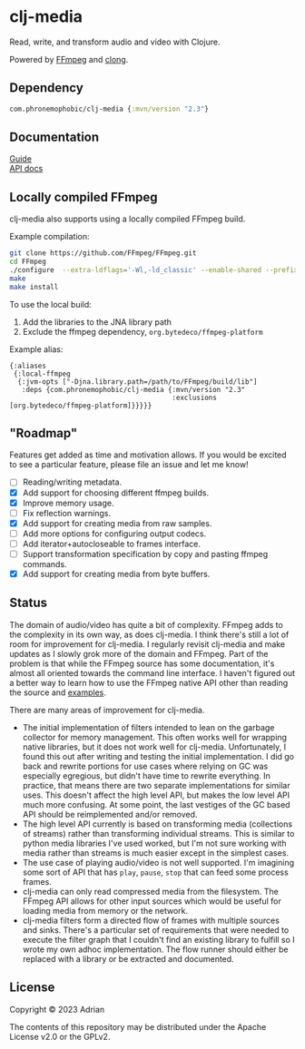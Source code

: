 # clj-media

Read, write, and transform audio and video with Clojure.

Powered by [FFmpeg](https://ffmpeg.org/) and [clong](https://github.com/phronmophobic/clong).


## Dependency

```clojure
com.phronemophobic/clj-media {:mvn/version "2.3"}
```

## Documentation

[Guide](https://phronmophobic.github.io/clj-media/)  
[API docs](https://phronmophobic.github.io/clj-media/reference/)

## Locally compiled FFmpeg

clj-media also supports using a locally compiled FFmpeg build.

Example compilation:
```bash
git clone https://github.com/FFmpeg/FFmpeg.git
cd FFmpeg
./configure  --extra-ldflags='-Wl,-ld_classic' --enable-shared --prefix=`pwd`/build
make
make install
```

To use the local build:
1. Add the libraries to the JNA library path
2. Exclude the ffmpeg dependency, `org.bytedeco/ffmpeg-platform`

Example alias:
```edn
{:aliases
 {:local-ffmpeg
  {:jvm-opts ["-Djna.library.path=/path/to/FFmpeg/build/lib"]
   :deps {com.phronemophobic/clj-media {:mvn/version "2.3"
                                        :exclusions [org.bytedeco/ffmpeg-platform]}}}}}
```

## "Roadmap"

Features get added as time and motivation allows. If you would be excited to see a particular feature, please file an issue and let me know!

- [ ] Reading/writing metadata.
- [X] Add support for choosing different ffmpeg builds.
- [X] Improve memory usage.
- [ ] Fix reflection warnings.
- [X] Add support for creating media from raw samples.
- [ ] Add more options for configuring output codecs.
- [ ] Add iterator+autocloseable to frames interface.
- [ ] Support transformation specification by copy and pasting ffmpeg commands.
- [X] Add support for creating media from byte buffers.

## Status

The domain of audio/video has quite a bit of complexity. FFmpeg adds to the complexity in its own way, as does clj-media. I think there's still a lot of room for improvement for clj-media. I regularly revisit clj-media and make updates as I slowly grok more of the domain and FFmpeg. Part of the problem is that while the FFmpeg source has some documentation, it's almost all oriented towards the command line interface. I haven't figured out a better way to learn how to use the FFmpeg native API other than reading the source and [examples](https://github.com/FFmpeg/FFmpeg/tree/master/doc/examples). 

There are many areas of improvement for clj-media.
- The initial implementation of filters intended to lean on the garbage collector for memory management. This often works well for wrapping native libraries, but it does not work well for clj-media. Unfortunately, I found this out after writing and testing the initial implementation. I did go back and rewrite portions for use cases where relying on GC was especially egregious, but didn't have time to rewrite everything. In practice, that means there are two separate implementations for similar uses. This doesn't affect the high level API, but makes the low level API much more confusing. At some point, the last vestiges of the GC based API should be reimplemented and/or removed.
- The high level API currently is based on transforming media (collections of streams) rather than transforming individual streams. This is similar to python media libraries I've used worked, but I'm not sure working with media rather than streams is much easier except in the simplest cases.
- The use case of playing audio/video is not well supported. I'm imagining some sort of API that has `play`, `pause`, `stop` that can feed some process frames.
- clj-media can only read compressed media from the filesystem. The FFmpeg API allows for other input sources which would be useful for loading media from memory or the network.
- clj-media filters form a directed flow of frames with multiple sources and sinks. There's a particular set of requirements that were needed to execute the filter graph that I couldn't find an existing library to fulfill so I wrote my own adhoc implementation. The flow runner should either be replaced with a library or be extracted and documented.

## License

Copyright © 2023 Adrian

The contents of this repository may be distributed under the Apache License v2.0 or the GPLv2.
